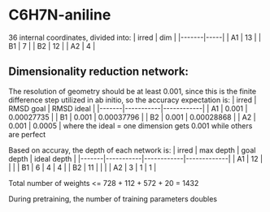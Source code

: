 # C6H7N-aniline
36 internal coordinates, divided into:
| irred | dim |
|-------|-----|
|  A1   | 13  |
|  B1   |  7  |
|  B2   | 12  |
|  A2   |  4  |

## Dimensionality reduction network:
The resolution of geometry should be at least 0.001, since this is the finite difference step utilized in ab initio, so the accuracy expectation is:
| irred | RMSD goal | RMSD ideal |
|-------|-----------|------------|
|  A1   |   0.001   | 0.00027735 |
|  B1   |   0.001   | 0.00037796 |
|  B2   |   0.001   | 0.00028868 |
|  A2   |   0.001   | 0.0005     |
where the ideal = one dimension gets 0.001 while others are perfect

Based on accuray, the depth of each network is:
| irred | max depth | goal depth | ideal depth |
|-------|-----------|------------|-------------|
|  A1   |    12     |            |             |
|  B1   |     6     |     4      |      4      |
|  B2   |    11     |            |             |
|  A2   |     3     |     1      |      1      |

Total number of weights <= 728 + 112 + 572 + 20 = 1432

During pretraining, the number of training parameters doubles